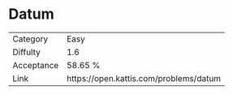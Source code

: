 # Datum

<table>
    <tr>
        <td>Category</td>
        <td>Easy</td>
    </tr>
    <tr>
        <td>Diffulty</td>
        <td>1.6</td>
    </tr>
    <tr>
        <td>Acceptance</td>
        <td>58.65 %</td>
    </tr>
    <tr>
        <td>Link</td>
        <td>https://open.kattis.com/problems/datum</td>
    </tr>
</table>